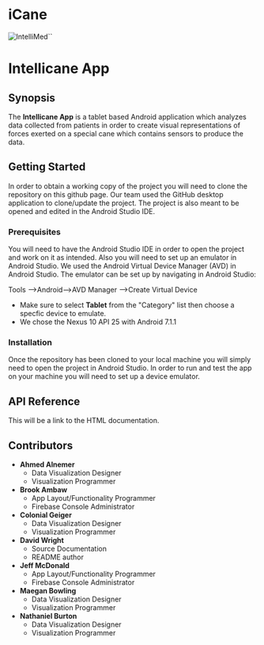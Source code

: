 # iCane


![IntelliMed](http://i.imgur.com/pO7pcnF.png)``


# Intellicane App

## Synopsis

The **Intellicane App** is a tablet based Android application which analyzes data collected from patients in order to create visual representations of forces exerted on a special cane which contains sensors to produce the data.  

## Getting Started

In order to obtain a working copy of the project you will need to clone the repository on this github page. Our team used the GitHub desktop application to clone/update the project. The project is also meant to be opened and edited in the Android Studio IDE.

### Prerequisites
You will need to have the Android Studio IDE in order to open the project and work on it as intended. Also you will need to set up an emulator in Android Studio. We used the Android Virtual Device Manager (AVD) in Android Studio. The emulator can be set up by navigating in Android Studio:

Tools -->Android-->AVD Manager -->Create Virtual Device 

- Make sure to select **Tablet** from the "Category" list then choose a specfic device to emulate.
- We chose the Nexus 10 API 25 with Android 7.1.1


### Installation

Once the repository has been cloned to your local machine you will simply need to open the project in Android Studio. In order to run and test the app on your machine you will need to set up a device emulator. 

## API Reference

This will be a link to the HTML documentation.

## Contributors

- **Ahmed Alnemer**  
  - Data Visualization Designer
  - Visualization Programmer
- **Brook Ambaw**
  - App Layout/Functionality Programmer
  - Firebase Console Administrator
- **Colonial Geiger**  
  - Data Visualization Designer
  - Visualization Programmer
- **David Wright** 
  - Source Documentation
  - README author
- **Jeff McDonald**
  - App Layout/Functionality Programmer
  - Firebase Console Administrator
- **Maegan Bowling**
  - Data Visualization Designer
  - Visualization Programmer
- **Nathaniel Burton**
  - Data Visualization Designer
  - Visualization Programmer
